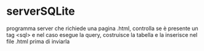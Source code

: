 # serverSQLite
programma server che richiede una pagina .html, controlla se è presente un tag &lt;sql> e nel caso esegue la query, costruisce la tabella e la inserisce nel file .html prima di inviarla
